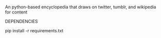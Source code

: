 An python-based encyclopedia that draws on twitter, tumblr, and wikipedia for content

DEPENDENCIES

pip install -r requirements.txt